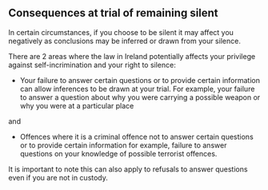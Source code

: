 ##  Consequences at trial of remaining silent

In certain circumstances, if you choose to be silent it may affect you
negatively as conclusions may be inferred or drawn from your silence.

There are 2 areas where the law in Ireland potentially affects your privilege
against self-incrimination and your right to silence:

  * Your failure to answer certain questions or to provide certain information can allow inferences to be drawn at your trial. For example, your failure to answer a question about why you were carrying a possible weapon or why you were at a particular place 

and

  * Offences where it is a criminal offence not to answer certain questions or to provide certain information for example, failure to answer questions on your knowledge of possible terrorist offences. 

It is important to note this can also apply to refusals to answer questions
even if you are not in custody.
